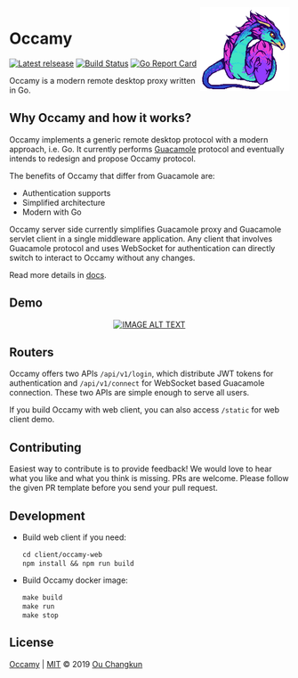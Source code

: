<img src="./docs/occamy.png" alt="logo" height="150" align="right" />

# Occamy

[![Latest relsease](https://img.shields.io/github/v/tag/changkun/occamy?label=latest)](https://github.com/changkun/occamy/releases)
[![Build Status](https://github.com/changkun/occamy/workflows/Builds/badge.svg)](https://github.com/changkun/occamy/actions)
[![Go Report Card](https://goreportcard.com/badge/github.com/changkun/occamy)](https://goreportcard.com/report/github.com/changkun/occamy)

Occamy is a modern remote desktop proxy written in Go.

## Why Occamy and how it works?

Occamy implements a generic remote desktop protocol with a modern approach, i.e. Go. 
It currently performs [Guacamole](https://guacamole.apache.org/) protocol and eventually 
intends to redesign and propose Occamy protocol.

The benefits of Occamy that differ from Guacamole are:

- Authentication supports
- Simplified architecture
- Modern with Go

Occamy server side currently simplifies Guacamole proxy and Guacamole servlet client 
in a single middleware application. Any client that involves Guacamole protocol and 
uses WebSocket for authentication can directly switch to interact to Occamy 
without any changes.

Read more details in [docs](./docs/README.md).

## Demo

<div align="center">
  <a href="https://youtu.be/e24WHo4Kpx8"><img src="https://img.youtube.com/vi/e24WHo4Kpx8/0.jpg" alt="IMAGE ALT TEXT"></a>
</div>

## Routers

Occamy offers two APIs `/api/v1/login`, 
which distribute JWT tokens for authentication and `/api/v1/connect` 
for WebSocket based Guacamole connection. 
These two APIs are simple enough to serve all users.

If you build Occamy with web client, you can also access `/static` for web client demo.

## Contributing

Easiest way to contribute is to provide feedback! We would love to hear what you like and what you think is missing. PRs are welcome. Please follow the given PR template before you send your pull request.

## Development

- Build web client if you need:

    ```
    cd client/occamy-web
    npm install && npm run build
    ```

- Build Occamy docker image:

    ```
    make build
    make run
    make stop
    ```

## License

[Occamy](https://github.com/changkun/occamy) | [MIT](./LICENSE) &copy; 2019 [Ou Changkun](https://changkun.de)